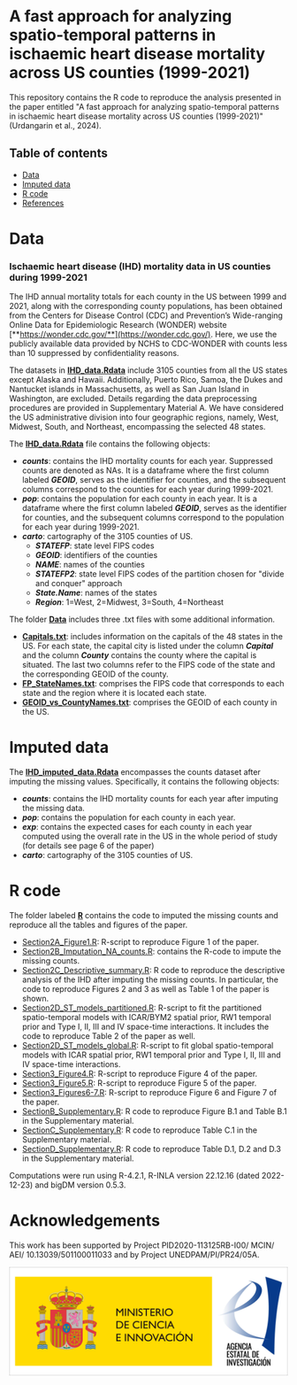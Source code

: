 # A fast approach for analyzing spatio-temporal patterns in ischaemic heart disease mortality across US counties (1999-2021)
This repository contains the R code to reproduce the analysis presented in the paper entitled "A fast approach for analyzing spatio-temporal patterns in ischaemic heart disease mortality across US counties (1999-2021)" (Urdangarin et al., 2024).

## Table of contents

- [Data](#Data)
- [Imputed data](#Imputed-Data)
- [R code](#R-code)
- [References](#References)


# Data
### Ischaemic heart disease (IHD) mortality data in US counties during 1999-2021
The IHD annual mortality totals for each county in the US between 1999 and 2021, along with the corresponding county populations, has been obtained from the Centers for Disease Control (CDC) and Prevention’s Wide-ranging Online Data for Epidemiologic Research (WONDER) website [**https://wonder.cdc.gov/**](https://wonder.cdc.gov/). Here, we use the publicly available data provided by NCHS to CDC-WONDER with counts less than 10 suppressed by confidentiality reasons.

The datasets in [**IHD_data.Rdata**](https://github.com/spatialstatisticsupna/IHD_ST_patterns/blob/main/Data/IHD_data.Rdata) include 3105 counties from all the US states except Alaska and Hawaii. Additionally, Puerto Rico, Samoa, the Dukes and Nantucket islands in Massachusetts, as well as San Juan Island in Washington, are excluded. Details regarding the data preprocessing procedures are provided in Supplementary Material A. We have considered the US administrative division into four geographic regions, namely, West, Midwest, South, and Northeast, encompassing the selected 48 states.

The [**IHD_data.Rdata**](https://github.com/spatialstatisticsupna/IHD_ST_patterns/blob/main/Data/IHD_data.Rdata) file contains the following objects:
  - **_counts_**: contains the IHD mortality counts for each year. Suppressed counts are denoted as NAs. It is a dataframe where the first column labeled **_GEOID_**, serves as the identifier for counties, and the subsequent columns correspond to the counties for each year during 1999-2021.
  - **_pop_**: contains the population for each county in each year. It is a dataframe where the first column labeled **_GEOID_**, serves as the identifier for counties, and the subsequent columns correspond to the population for each year during 1999-2021.
  - **_carto_**: cartography of the 3105 counties of US.
    - **_STATEFP_**: state level FIPS codes
    - **_GEOID_**: identifiers of the counties
    - **_NAME_**: names of the counties
    - **_STATEFP2_**: state level FIPS codes of the partition chosen for "divide and conquer" approach
    - **_State.Name_**: names of the states
    - **_Region_**: 1=West, 2=Midwest, 3=South, 4=Northeast
   
 The folder [**Data**](https://github.com/spatialstatisticsupna/IHD_ST_patterns/tree/main/Data) includes three .txt files with some additional information. 
 - [**Capitals.txt**](https://github.com/spatialstatisticsupna/IHD_ST_patterns/blob/main/Data/Capitals.txt): includes information on the capitals of the 48 states in the US. For each state, the capital city is listed under the column **_Capital_** and the column **_County_** contains the county where the capital is situated. The last two columns refer to the FIPS code of the state and the corresponding GEOID of the county.
 - [**FP_StateNames.txt**](https://github.com/spatialstatisticsupna/IHD_ST_patterns/blob/main/Data/FP_StateNames.txt): comprises the FIPS code that corresponds to each state and the region where it is located each state.
 - [**GEOID_vs_CountyNames.txt**](https://github.com/spatialstatisticsupna/IHD_ST_patterns/blob/main/Data/GEOID_vs_CountyNames.txt): comprises the GEOID of each county in the US.

 
# Imputed data
The [**IHD_imputed_data.Rdata**](https://github.com/spatialstatisticsupna/IHD_ST_patterns/blob/main/Imputed_data/IHD_imputed_data.Rdata) encompasses the counts dataset after imputing the missing values. Specifically, it contains the following objects:
  - **_counts_**: contains the IHD mortality counts for each year after imputing the missing data.
  - **_pop_**: contains the population for each county in each year.
  - **_exp_**: contains the expected cases for each county in each year computed using the overall rate in the US in the whole period of study (for details see page 6 of the paper)
  - **_carto_**: cartography of the 3105 counties of US.

# R code

The folder labeled [**R**](https://github.com/spatialstatisticsupna/IHD_ST_patterns/tree/main/R) contains the code to imputed the missing counts and reproduce all the tables and figures of the paper.
- [Section2A_Figure1.R](https://github.com/spatialstatisticsupna/IHD_ST_patterns/blob/main/R/Section2A_Figure1.R): R-script to reproduce Figure 1 of the paper.
- [Section2B_Imputation_NA_counts.R](https://github.com/spatialstatisticsupna/IHD_ST_patterns/blob/main/R/Section2B_Imputation_NA_counts.R): contains the R-code to impute the missing counts.
- [Section2C_Descriptive_summary.R](https://github.com/spatialstatisticsupna/IHD_ST_patterns/blob/main/R/Section2C_Descriptive_summary.R): R code to reproduce the descriptive analysis of the IHD after imputing the missing counts. In particular, the code to reproduce Figures 2 and 3 as well as Table 1 of the paper is shown.
- [Section2D_ST_models_partitioned.R](https://github.com/spatialstatisticsupna/IHD_ST_patterns/blob/main/R/Section2D_ST_models_partitioned.R): R-script to fit the partitioned spatio-temporal models with ICAR/BYM2 spatial prior, RW1 temporal prior and Type I, II, III and IV space-time interactions. It includes the code to reproduce Table 2 of the paper as well.
- [Section2D_ST_models_global.R](https://github.com/spatialstatisticsupna/IHD_ST_patterns/blob/main/R/Section2D_ST_models_global.R): R-script to fit global spatio-temporal models with ICAR spatial prior, RW1 temporal prior and Type I, II, III and IV space-time interactions.
- [Section3_Figure4.R](https://github.com/spatialstatisticsupna/IHD_ST_patterns/blob/main/R/Section3_Figure4.R): R-script to reproduce Figure 4 of the paper.
- [Section3_Figure5.R](https://github.com/spatialstatisticsupna/IHD_ST_patterns/blob/main/R/Section3_Figure5.R): R-script to reproduce Figure 5 of the paper.
- [Section3_Figures6-7.R](https://github.com/spatialstatisticsupna/IHD_ST_patterns/blob/main/R/Section3_Figures6-7.R): R-script to reproduce Figure 6 and Figure 7 of the paper.
- [SectionB_Supplementary.R](https://github.com/spatialstatisticsupna/IHD_ST_patterns/blob/main/R/SectionB_Supplementary.R):  R code to reproduce Figure B.1 and Table B.1 in the Supplementary material.
- [SectionC_Supplementary.R](https://github.com/spatialstatisticsupna/IHD_ST_patterns/blob/main/R/SectionC_Supplementary.R):  R code to reproduce Table C.1 in the Supplementary material.
- [SectionD_Supplementary.R](https://github.com/spatialstatisticsupna/IHD_ST_patterns/blob/main/R/SectionD_Supplementary.R):  R code to reproduce Table D.1, D.2 and D.3 in the Supplementary material.
  
Computations were run using R-4.2.1, R-INLA version 22.12.16 (dated 2022-12-23) and bigDM version 0.5.3.


# Acknowledgements
This work has been supported by Project PID2020-113125RB-I00/ MCIN/ AEI/ 10.13039/501100011033 and by Project UNEDPAM/PI/PR24/05A.

![image](https://github.com/spatialstatisticsupna/Comparing-R-INLA-and-NIMBLE/blob/main/micin-aei.jpg)
